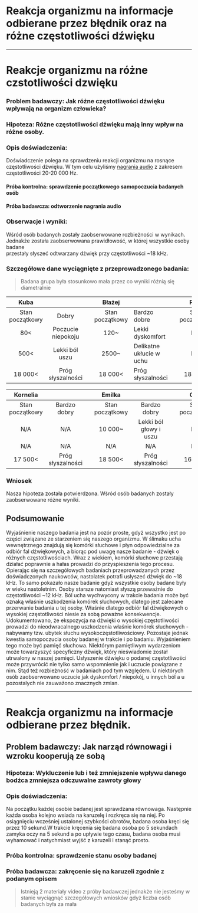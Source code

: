 # Reakcja organizmu na informacje odbierane przez błędnik oraz na różne częstotliwości dźwięku
-----
# Reakcje organizmu na różne czstotliwości dzwięku
### Problem badawczy: Jak różne częstotliwości dźwięku wpływają na organizm człowieka?
### Hipoteza: Różne częstotliwości dźwięku mają inny wpływ na różne osoby.
### Opis doświadczenia:
Doświadczenie polega na sprawdzeniu reakcji organizmu na rosnące częstotliwości dźwięku.
W tym celu użyliśmy [nagrania audio](https://youtu.be/qNf9nzvnd1k) z zakresem częstotliwości 20-20 000 Hz.
#### Próba kontrolna: sprawdzenie początkowego samopoczucia badanych osób
#### Próba badawcza: odtworzenie nagrania audio
### Obserwacje i wyniki:
Wśród osób badanych zostały zaobserwowane rozbieżności w wynikach.    
Jednakże została zaobserwowana prawidłowość, w której wszystkie osoby badane    
przestały słyszeć odtwarzany dźwięk przy częstotliwości ~18 kHz. 
### Szczegółowe dane wyciągnięte z przeprowadzonego badania:
> Badana grupa była stosunkowo mała przez co wyniki różnią się diametralnie

|       Kuba      	|                    	|   	|      Błażej     	|                          	|   	|      Piotr      	|                   	|
|:---------------:	|:------------------:	|---	|:---------------:	|--------------------------	|---	|:---------------:	|-------------------	|
| Stan początkowy 	| Dobry              	|   	| Stan początkowy 	| Bardzo dobre             	|   	| Stan początkowy 	| Bardzo dobre       	|
| 80<             	| Poczucie niepokoju 	|   	| 120~            	| Lekki dyskomfort         	|   	| N/A             	| N/A               	|
| 500<            	| Lekki ból uszu     	|   	| 2500~           	| Delikatne ukłucie w uchu 	|   	| N/A             	| N/A               	|
| 18 000<         	| Próg słyszalności  	|   	| 18 000<         	| Próg słyszalności        	|   	| 18 000<         	| Próg słyszalności 	|

|     Kornelia    	|                   	|   	|      Emilka     	|                        	|   	|       Olga      	|                   	|
|:---------------:	|:-----------------:	|:-:	|:---------------:	|:----------------------:	|:-:	|:---------------:	|:-----------------:	|
| Stan początkowy 	| Bardzo dobry      	|   	| Stan początkowy 	| Bardzo dobry           	|   	| Stan początkowy 	| Bardzo dobry      	|
| N/A             	| N/A               	|   	| 10 000~         	| Lekki ból głowy i uszu 	|   	| N/A             	| N/A               	|
| N/A             	| N/A               	|   	| N/A             	| N/A                    	|   	| N/A             	| N/A               	|
| 17 500<         	| Próg słyszalności 	|   	| 18 500<         	| Próg słyszalności      	|   	| 16 000<         	| Próg słyszalności 	|

### Wniosek
Nasza hipoteza została potwierdzona. Wśród osób badanych zostały zaobserwowane różne wyniki.

## Podsumowanie
Wyjaśnienie naszego badania jest na pozór proste, gdyż wszystko jest po części związane ze starzeniem się naszego organizmu. W ślimaku ucha wewnętrznego znajdują się komórki słuchowe i płyn odpowiedzialne za odbiór fal dźwiękowych, a biorąc pod uwagę nasze badanie - dźwięk o różnych częstotliwościach. Wraz z wiekiem, komórki słuchowe przestają działać poprawnie a hałas prowadzi do przyspieszenia tego procesu. Opierając się na szczegółowych badaniach przeprowadzanych przez doświadczonych naukowców, nastolatek potrafi usłyszeć dźwięk do ~18 kHz. To samo pokazało nasze badanie gdyż wszystkie osoby badane były w wieku nastoletnim. Osoby starsze natomiast słyszą przeważnie do częstotliwości ~12 kHz. Ból ucha wychwycony w trakcie badania może być oznaką właśnie uszkodzenia komórek słuchowych, dlatego jest zalecane przerwanie badania u tej osoby. Właśnie dlatego odbiór fal dźwiękowych o wysokiej częstotliwości niesie za sobą poważne konsekwencje. Udokumentowano, że ekspozycja na dźwięki o wysokiej częstotliwości prowadzi do nieodwracalnego uszkodzenia właśnie komórek słuchowych - nabywamy tzw. ubytek słuchu wysokoczęstotliwościowy. Pozostaje jednak kwestia samopoczucia osoby badanej w trakcie i po badaniu. Wyjaśnieniem tego może być pamięć słuchowa. Niektórym pamiętliwym wydarzeniom może towarzyszyć specyficzny dźwięk, który nieświadomie został utrwalony w naszej pamięci. Usłyszenie dźwięku o podanej częstotliwości może przywrócić nie tylko samo wspomnienie jak i uczucie powiązane z nim. Stąd też rozbieżność w badaniach pod tym względem. U niektórych osób zaobserwowano uczucie jak dyskomfort / niepokój, u innych ból a u pozostalych nie zauważono znacznych zmian.

-----

# Reakcja organizmu na informacje odbierane przez błędnik.

## Problem badawczy: Jak narząd równowagi i wzroku kooperują ze sobą 

### Hipoteza: Wykluczenie lub i też zmniejszenie wpływu danego bodźca zmniejsza odczuwalne zawroty głowy

### Opis doświadczenia:
Na początku każdej osobie badanej jest sprawdzana równowaga. Następnie każda osoba kolejno wsiada na karuzelę i rozkręca się na niej. Po osiągnięciu wcześniej ustalonej szybkości obrotów, badana osoba kręci się przez 10 sekund.W trakcie kręcenia się badana osoba po 5 sekundach zamyka oczy na 5 sekund a po upływie tego czasu, badana osoba musi wyhamować i natychmiast wyjść z karuzeli i stanąć prosto.

### Próba kontrolna: sprawdzenie stanu osoby badanej

### Próba badawcza: zakręcenie się na karuzeli zgodnie z podanym opisem

> Istnieją 2 materiały video z próby badawczej jednakże nie jesteśmy w stanie wyciągnąć szczegółowych wniosków gdyż liczba osób badanych była za mała



